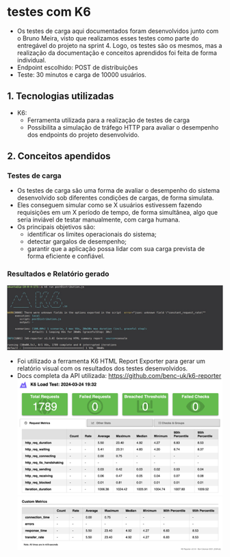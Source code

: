 # testes com K6
- Os testes de carga aqui documentados foram desenvolvidos junto com o Bruno Meira, visto que realizamos esses testes como parte do entregável do projeto na sprint 4. Logo, os testes são os mesmos, mas a realização da documentação e conceitos aprendidos foi feita de forma individual.
- Endpoint escolhido: POST de distribuições
- Teste: 30 minutos e carga de 10000 usuários.
## 1. Tecnologias utilizadas
- K6:
  - Ferramenta utilizada para a realização de testes de carga
  - Possibilita a simulação de tráfego HTTP para avaliar o desempenho dos endpoints do projeto desenvolvido.
## 2. Conceitos apendidos
### Testes de carga
- Os testes de carga são uma forma de avaliar o desempenho do sistema desenvolvido sob diferentes condições de cargas, de forma simulata.
- Eles conseguem simular como se X usuários estivessem fazendo requisições em um X período de tempo, de forma simultânea, algo que seria inviável de testar manualmente, com carga humana.
- Os principais objetivos são:
  - identificar os limites operacionais do sistema;
  - detectar gargalos de desempenho;
  - garantir que a aplicação possa lidar com sua carga prevista de forma eficiente e confiável.
### Resultados e Relatório gerado
![output](./assets/output.png)
- Foi utilizado a ferramenta K6 HTML Report Exporter para gerar um relatório visual com os resultados dos testes desenvolvidos.
- Docs completa da API utilizada: https://github.com/benc-uk/k6-reporter
![k6](./assets/img1.png)
![k6](./assets/img2.png)
